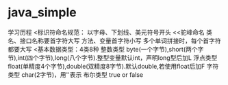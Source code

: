 # java_simple
学习历程
<标识符命名规范：
以字母、下划线、美元符号开头
<<驼峰命名
类名、接口名称要首字符大写
方法、变量首字符小写
多个单词拼接时，每个首字符都要大写
<基本数据类型：4类8种
整数类型 byte(一个字节),short(两个字节),int(四个字节),long(八个字节).整型变量默认int，声明long型后加L
浮点类型 float(单精度4个字节),double(双精度8字节).默认double,若使用float后加F
字符类型 char(2字节)，用''表示
布尔类型 true or false

